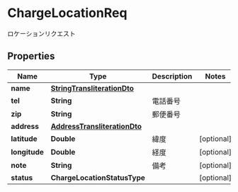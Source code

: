 

# ChargeLocationReq

ロケーションリクエスト

## Properties

| Name | Type | Description | Notes |
|------------ | ------------- | ------------- | -------------|
|**name** | [**StringTransliterationDto**](StringTransliterationDto.md) |  |  |
|**tel** | **String** | 電話番号 |  |
|**zip** | **String** | 郵便番号 |  |
|**address** | [**AddressTransliterationDto**](AddressTransliterationDto.md) |  |  |
|**latitude** | **Double** | 緯度 |  [optional] |
|**longitude** | **Double** | 経度 |  [optional] |
|**note** | **String** | 備考 |  [optional] |
|**status** | **ChargeLocationStatusType** |  |  [optional] |



